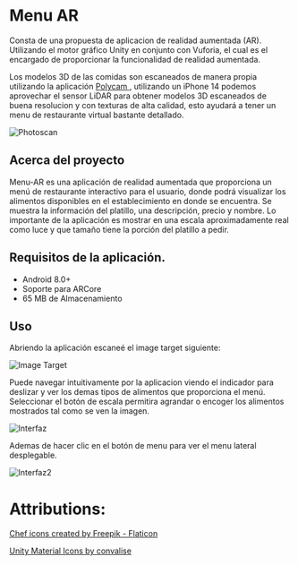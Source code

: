 # Menu AR


Consta de una propuesta de aplicacion de realidad aumentada (AR). Utilizando el motor gráfico Unity en conjunto con Vuforia, el cual es el encargado de proporcionar la funcionalidad de realidad aumentada.

Los modelos 3D de las comidas son escaneados de manera propia utilizando la aplicación <a href="https://poly.cam/"> Polycam </a>, utilizando un iPhone 14 podemos aprovechar el sensor LiDAR para obtener modelos 3D escaneados de buena resolucion y con texturas de alta calidad, esto ayudará a tener un menu de restaurante virtual bastante detallado.

![Photoscan](https://i.imgur.com/gkWjG72.png "Photo Scan from Polycam")





## Acerca del proyecto
Menu-AR es una aplicación de realidad aumentada que proporciona un menú de 
restaurante interactivo para el usuario, donde podrá visualizar los alimentos disponibles 
en el establecimiento en donde se encuentra. Se muestra la información del platillo, una 
descripción, precio y nombre. Lo importante de la aplicación es mostrar en una escala 
aproximadamente real como luce y que tamaño tiene la porción del platillo a pedir. 

## Requisitos de la aplicación.
* Android 8.0+
* Soporte para ARCore
* 65 MB de Almacenamiento

## Uso
Abriendo la aplicación escaneé el image target siguiente:

![Image Target](https://i.imgur.com/qPhleVh.png "Image Target")

Puede navegar intuitivamente por la aplicacion viendo el indicador para deslizar y ver los demas tipos de alimentos que proporciona el menú. 
Seleccionar el botón de escala permitira agrandar o encoger los alimentos mostrados tal como se ven la imagen.

![Interfaz ](https://i.imgur.com/4mUJfs8.png "Interfaz ")


Ademas de hacer clic en el botón de menu para ver el menu lateral desplegable. 

![Interfaz2 ](https://i.imgur.com/nQfFZHr.png "Interfaz2 ")

# Attributions:
<a href="https://www.flaticon.com/free-icons/chef" title="chef icons">Chef icons created by Freepik - Flaticon</a>

<a href="https://github.com/convalise/unity-material-icons" title="UnityMaterialIcons">Unity Material Icons by convalise </a>

